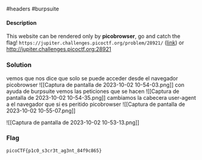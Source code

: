 #headers #burpsuite 
#### Description

This website can be rendered only by **picobrowser**, go and catch the flag! `https://jupiter.challenges.picoctf.org/problem/28921/` ([link](https://jupiter.challenges.picoctf.org/problem/28921/)) or http://jupiter.challenges.picoctf.org:28921

### Solution
vemos que nos dice que solo se puede acceder desde el navegador picobrowser
![[Captura de pantalla de 2023-10-02 10-54-03.png]]
con ayuda de burpsuite vemos las peticiones que se hacen
![[Captura de pantalla de 2023-10-02 10-54-35.png]]
cambiamos la cabecera user-agent a el navegador que si es peritido picobrowser
![[Captura de pantalla de 2023-10-02 10-55-07.png]]

![[Captura de pantalla de 2023-10-02 10-53-13.png]]
### Flag

`picoCTF{p1c0_s3cr3t_ag3nt_84f9c865}`